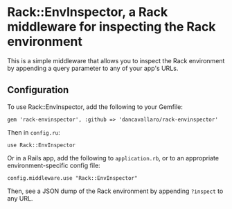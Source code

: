 # Rack::EnvInspector, a Rack middleware for inspecting the Rack environment

This is a simple middleware that allows you to inspect the Rack environment by
appending a query parameter to any of your app's URLs.

## Configuration

To use Rack::EnvInspector, add the following to your Gemfile:

	gem 'rack-envinspector', :github => 'dancavallaro/rack-envinspector'

Then in `config.ru`:

	use Rack::EnvInspector

Or in a Rails app, add the following to `application.rb`, or to an appropriate
environment-specific config file:

	config.middleware.use "Rack::EnvInspector"

Then, see a JSON dump of the Rack environment by appending `?inspect` to any URL.
